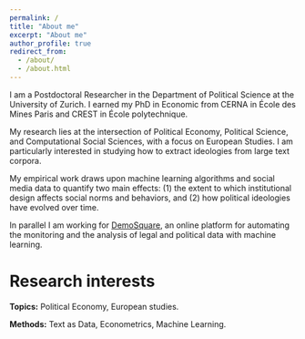 ```yaml
---
permalink: /
title: "About me"
excerpt: "About me"
author_profile: true
redirect_from:
  - /about/
  - /about.html
---
```


I am a Postdoctoral Researcher in the Department of Political Science at the University of Zurich. I earned my PhD in Economic from CERNA in École des Mines Paris and CREST in École polytechnique.<br/>

My research lies at the intersection of Political Economy, Political Science, and Computational Social Sciences, with a focus on European Studies. I am particularly interested in studying how to extract ideologies from large text corpora.<br/>

My empirical work draws upon machine learning algorithms and social media data to quantify two main effects: (1) the extent to which institutional design affects social norms and behaviors, and (2) how political ideologies have evolved over time.<br/>

In parallel I am working for [DemoSquare](https://demosquare.ch/landing/), an online platform for automating the monitoring and the analysis of legal and political data with machine learning.</div>


Research interests
======
  **Topics:** Political Economy, European studies.
  
  **Methods:** Text as Data, Econometrics, Machine Learning.

